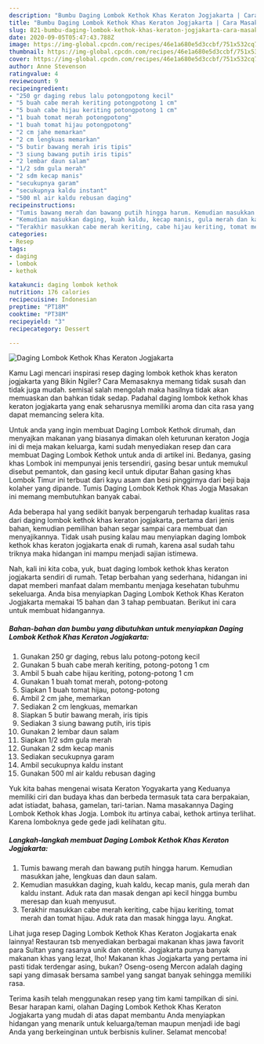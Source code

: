 ```yaml
---
description: "Bumbu Daging Lombok Kethok Khas Keraton Jogjakarta | Cara Masak Daging Lombok Kethok Khas Keraton Jogjakarta Yang Enak dan Simpel"
title: "Bumbu Daging Lombok Kethok Khas Keraton Jogjakarta | Cara Masak Daging Lombok Kethok Khas Keraton Jogjakarta Yang Enak dan Simpel"
slug: 821-bumbu-daging-lombok-kethok-khas-keraton-jogjakarta-cara-masak-daging-lombok-kethok-khas-keraton-jogjakarta-yang-enak-dan-simpel
date: 2020-09-05T05:47:43.788Z
image: https://img-global.cpcdn.com/recipes/46e1a680e5d3ccbf/751x532cq70/daging-lombok-kethok-khas-keraton-jogjakarta-foto-resep-utama.jpg
thumbnail: https://img-global.cpcdn.com/recipes/46e1a680e5d3ccbf/751x532cq70/daging-lombok-kethok-khas-keraton-jogjakarta-foto-resep-utama.jpg
cover: https://img-global.cpcdn.com/recipes/46e1a680e5d3ccbf/751x532cq70/daging-lombok-kethok-khas-keraton-jogjakarta-foto-resep-utama.jpg
author: Anne Stevenson
ratingvalue: 4
reviewcount: 9
recipeingredient:
- "250 gr daging rebus lalu potongpotong kecil"
- "5 buah cabe merah keriting potongpotong 1 cm"
- "5 buah cabe hijau keriting potongpotong 1 cm"
- "1 buah tomat merah potongpotong"
- "1 buah tomat hijau potongpotong"
- "2 cm jahe memarkan"
- "2 cm lengkuas memarkan"
- "5 butir bawang merah iris tipis"
- "3 siung bawang putih iris tipis"
- "2 lembar daun salam"
- "1/2 sdm gula merah"
- "2 sdm kecap manis"
- "secukupnya garam"
- "secukupnya kaldu instant"
- "500 ml air kaldu rebusan daging"
recipeinstructions:
- "Tumis bawang merah dan bawang putih hingga harum. Kemudian masukkan jahe, lengkuas dan daun salam."
- "Kemudian masukkan daging, kuah kaldu, kecap manis, gula merah dan kaldu instant. Aduk rata dan masak dengan api kecil hingga bumbu meresap dan kuah menyusut."
- "Terakhir masukkan cabe merah keriting, cabe hijau keriting, tomat merah dan tomat hijau. Aduk rata dan masak hingga layu. Angkat."
categories:
- Resep
tags:
- daging
- lombok
- kethok

katakunci: daging lombok kethok 
nutrition: 176 calories
recipecuisine: Indonesian
preptime: "PT18M"
cooktime: "PT38M"
recipeyield: "3"
recipecategory: Dessert

---
```



![Daging Lombok Kethok Khas Keraton Jogjakarta](https://img-global.cpcdn.com/recipes/46e1a680e5d3ccbf/751x532cq70/daging-lombok-kethok-khas-keraton-jogjakarta-foto-resep-utama.jpg)

Kamu Lagi mencari inspirasi resep daging lombok kethok khas keraton jogjakarta yang Bikin Ngiler? Cara Memasaknya memang tidak susah dan tidak juga mudah. semisal salah mengolah maka hasilnya tidak akan memuaskan dan bahkan tidak sedap. Padahal daging lombok kethok khas keraton jogjakarta yang enak seharusnya memiliki aroma dan cita rasa yang dapat memancing selera kita.

Untuk anda yang ingin membuat Daging Lombok Kethok dirumah, dan menyajkan makanan yang biasanya dimakan oleh keturunan keraton Jogja ini di meja makan keluarga, kami sudah menyediakan resep dan cara membuat Daging Lombok Kethok untuk anda di artikel ini. Bedanya, gasing khas Lombok ini mempunyai jenis tersendiri, gasing besar untuk memukul disebut pemantok, dan gasing kecil untuk diputar Bahan gasing khas Lombok Timur ini terbuat dari kayu asam dan besi pinggirnya dari beji baja kolaher yang dipande. Tumis Daging Lombok Kethok Khas Jogja Masakan ini memang membutuhkan banyak cabai.

Ada beberapa hal yang sedikit banyak berpengaruh terhadap kualitas rasa dari daging lombok kethok khas keraton jogjakarta, pertama dari jenis bahan, kemudian pemilihan bahan segar sampai cara membuat dan menyajikannya. Tidak usah pusing kalau mau menyiapkan daging lombok kethok khas keraton jogjakarta enak di rumah, karena asal sudah tahu triknya maka hidangan ini mampu menjadi sajian istimewa.


Nah, kali ini kita coba, yuk, buat daging lombok kethok khas keraton jogjakarta sendiri di rumah. Tetap berbahan yang sederhana, hidangan ini dapat memberi manfaat dalam membantu menjaga kesehatan tubuhmu sekeluarga. Anda bisa menyiapkan Daging Lombok Kethok Khas Keraton Jogjakarta memakai 15 bahan dan 3 tahap pembuatan. Berikut ini cara untuk membuat hidangannya.

<!--inarticleads1-->

##### Bahan-bahan dan bumbu yang dibutuhkan untuk menyiapkan Daging Lombok Kethok Khas Keraton Jogjakarta:

1. Gunakan 250 gr daging, rebus lalu potong-potong kecil
1. Gunakan 5 buah cabe merah keriting, potong-potong 1 cm
1. Ambil 5 buah cabe hijau keriting, potong-potong 1 cm
1. Gunakan 1 buah tomat merah, potong-potong
1. Siapkan 1 buah tomat hijau, potong-potong
1. Ambil 2 cm jahe, memarkan
1. Sediakan 2 cm lengkuas, memarkan
1. Siapkan 5 butir bawang merah, iris tipis
1. Sediakan 3 siung bawang putih, iris tipis
1. Gunakan 2 lembar daun salam
1. Siapkan 1/2 sdm gula merah
1. Gunakan 2 sdm kecap manis
1. Sediakan secukupnya garam
1. Ambil secukupnya kaldu instant
1. Gunakan 500 ml air kaldu rebusan daging


Yuk kita bahas mengenai wisata Keraton Yogyakarta yang Keduanya memiliki ciri dan budaya khas dan berbeda termasuk tata cara berpakaian, adat istiadat, bahasa, gamelan, tari-tarian. Nama masakannya Daging Lombok Kethok khas Jogja. Lombok itu artinya cabai, kethok artinya terlihat. Karena lomboknya gede gede jadi kelihatan gitu. 

<!--inarticleads2-->

##### Langkah-langkah membuat Daging Lombok Kethok Khas Keraton Jogjakarta:

1. Tumis bawang merah dan bawang putih hingga harum. Kemudian masukkan jahe, lengkuas dan daun salam.
1. Kemudian masukkan daging, kuah kaldu, kecap manis, gula merah dan kaldu instant. Aduk rata dan masak dengan api kecil hingga bumbu meresap dan kuah menyusut.
1. Terakhir masukkan cabe merah keriting, cabe hijau keriting, tomat merah dan tomat hijau. Aduk rata dan masak hingga layu. Angkat.


Lihat juga resep Daging Lombok Kethok Khas Keraton Jogjakarta enak lainnya! Restauran tsb menyediakan berbagai makanan khas jawa favorit para Sultan yang rasanya unik dan otentik. Jogjakarta punya banyak makanan khas yang lezat, lho! Makanan khas Jogjakarta yang pertama ini pasti tidak terdengar asing, bukan? Oseng-oseng Mercon adalah daging sapi yang dimasak bersama sambel yang sangat banyak sehingga memiliki rasa. 

Terima kasih telah menggunakan resep yang tim kami tampilkan di sini. Besar harapan kami, olahan Daging Lombok Kethok Khas Keraton Jogjakarta yang mudah di atas dapat membantu Anda menyiapkan hidangan yang menarik untuk keluarga/teman maupun menjadi ide bagi Anda yang berkeinginan untuk berbisnis kuliner. Selamat mencoba!
